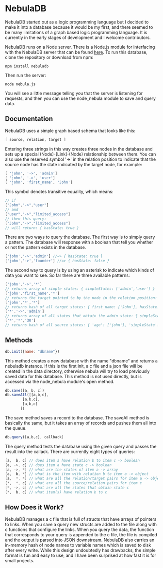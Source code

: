 NebulaDB
======
NebulaDB started out as a logic programming language but I decided to make it into a database because it would be my first, and there seemed to be many limitations of a graph based logic programming language. It is currently in the early stages of development and I welcome contributors.    

NebulaDB runs on a Node server. There is a Node.js module for interfacing with the NebulaDB server that can be found [here](https://github.com/incrediblesound/node-nebula). To run this database, clone the repository or download from npm:
```shell
npm install nebuladb
```
Then run the server:
```shell
node nebula.js
```
You will see a little message telling you that the server is listening for requests, and then you can use the node_nebula module to save and query data.    

Documentation
-------------

NebulaDB uses a simple graph based schema that looks like this:
```javascript
[ source, relation, target ]
```
Entering three strings in this way creates three nodes in the database and sets up a special (Node)-[Link]-(Node) relationship between them. You can also use the reserved symbol '->' in the relation position to indicate that the source node has the state indicated by the target node, for example:
```javascript
[ 'john', '->', 'admin']
[ 'john', '->', 'user']
[ 'john', 'first_name', 'John']
```
This symbol denotes transitive equality, which means:
```javascript
// if
["John","->","user"]
// and
["user","->","limited_access"]
// then this query:
["John","->","limited_access"]
// will return: { hasState: true }
```
There are two ways to query the database. The first way is to simply query a pattern. The database will response with a boolean that tell you whether or not the pattern exists in the database.
```javascript
['john','->','admin'] //=> { hasState: true }
['john','->','founder'] //=> { hasState: false }
```
The second way to query is by using an asterisk to indicate which kinds of data you want to see. So far there are three available patterns:
```javascript
['john','->','*'] 
// returns array of simple states: { simpleStates: ['admin','user'] }
['john','first_name','*']
// returns the target pointed to by the node in the relation position: { first_name: ["John"] }
['john','*','*']  
// returns hash of all target states: { first_name: ['John'], hasState: ['admin'] }
['*','->','admin']
// returns array of all states that obtain the admin state: { simpleStates: ['john'] }
['*','*','30']
// returns hash of all source states: { 'age': ['john'], 'simpleState': ['old'] }
```

Methods
-------
```javascript
db.init({name: "dbname"})
```
This method creates a new database with the name "dbname" and returns a nebuladb instance. If this is the first init, a c file and a json file will be created in the data directory, otherwise nebula will try to load previously saved data for this database. This method is not used directly, but is accessed via the node_nebula module's open method.
```javascript
db.save([a, b, c])
db.saveAll([[a,b,c],
	    [a,b,c],
	    [a,b,c]
	   ])
```
The save method saves a record to the database. The saveAll method is basically the same, but it takes an array of records and pushes them all into the queue.
```javascript
db.query([a,b,c], callback)
``` 
The query method tests the database using the given query and passes the result into the callack. There are currently eight types of queries:
```javascript
[a,  b, c] // does item a have relation b to item c -> boolean
[a, ->, c] // does item a have state c -> boolean
[a, ->, *] // what are the states of item a -> array
[a,  b, *] // what is the item with relation b to item a -> object
[a,  *, *] // what are all the relation/target pairs for item a -> object
[*,  *, c] // what are all the source/relation pairs for item c
[*, ->, c] // what are all the states that obtain state c
[*,  b, c] // what item(s) have relation b to c
```
How Does it Work?
-----------------
NebulaDB manages a c file that is full of structs that have arrays of pointers to links. When you save a query new structs are added to the file along with c functions that configure the links. When you query the data, the function that corresponds to your query is appended to the c file, the file is compiled and the output is parsed into JSON downstream. NebulaDB also carries an in-memory hash of node names to variable names which is saved to disk after every write. While this design undoubtedly has drawbacks, the simple format is fun and easy to use, and I have been surprised at how fast it is for small projects.
